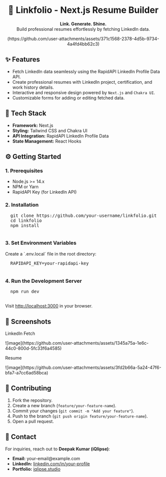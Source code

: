 <h1 align="center">📄 Linkfolio - Next.js Resume Builder</h1>
  <p align="center">
    <strong>Link. Generate. Shine.</strong><br>
    Build professional resumes effortlessly by fetching LinkedIn data.
  </p>

  <div align="center">
    <img src >(https://github.com/user-attachments/assets/371c1568-2378-4d5b-9734-4a4fd4bb62c3)
  </div>

  <h2>✨ Features</h2>
  <ul>
    <li>Fetch LinkedIn data seamlessly using the RapidAPI LinkedIn Profile Data API.</li>
    <li>Create professional resumes with LinkedIn project, certification, and work history details.</li>
    <li>Interactive and responsive design powered by <code>Next.js</code> and <code>Chakra UI</code>.</li>
    <li>Customizable forms for adding or editing fetched data.</li>
  </ul>

  <h2>🚀 Tech Stack</h2>
  <ul>
    <li><strong>Framework:</strong> Next.js</li>
    <li><strong>Styling:</strong> Tailwind CSS and Chakra UI</li>
    <li><strong>API Integration:</strong> RapidAPI LinkedIn Profile Data</li>
    <li><strong>State Management:</strong> React Hooks</li>
  </ul>
  
  <h2>⚙️ Getting Started</h2>
  <h3>1. Prerequisites</h3>
  <ul>
    <li>Node.js >= 14.x</li>
    <li>NPM or Yarn</li>
    <li>RapidAPI Key (for LinkedIn API)</li>
  </ul>

  <h3>2. Installation</h3>
  <pre>
  git clone https://github.com/your-username/linkfolio.git
  cd linkfolio
  npm install
  </pre>

  <h3>3. Set Environment Variables</h3>
  Create a `.env.local` file in the root directory:
  <pre>
  RAPIDAPI_KEY=your-rapidapi-key
  </pre>

  <h3>4. Run the Development Server</h3>
  <pre>
  npm run dev
  </pre>
  Visit <a href="http://localhost:3000" target="_blank">http://localhost:3000</a> in your browser.

  <h2>🎨 Screenshots</h2>
  
  <p>LinkedIn Fetch</p>
  ![image](https://github.com/user-attachments/assets/1345a75a-1e6c-44c0-800d-5fc33f6a4585)
  <p>Resume</p>
  ![image](https://github.com/user-attachments/assets/3fd2b66a-5a24-47f6-bfa7-a7cc6ad58bca)



  <h2>🤝 Contributing</h2>
  <ol>
    <li>Fork the repository.</li>
    <li>Create a new branch (<code>feature/your-feature-name</code>).</li>
    <li>Commit your changes (<code>git commit -m "Add your feature"</code>).</li>
    <li>Push to the branch (<code>git push origin feature/your-feature-name</code>).</li>
    <li>Open a pull request.</li>
  </ol>

  <h2>📧 Contact</h2>
  <p>For inquiries, reach out to <strong>Deepak Kumar (iQlipse)</strong>:</p>
  <ul>
    <li><strong>Email:</strong> your-email@example.com</li>
    <li><strong>LinkedIn:</strong> <a href="https://linkedin.com/in/your-profile" target="_blank">linkedin.com/in/your-profile</a></li>
    <li><strong>Portfolio:</strong> <a href="https://www.iqlipse.studio" target="_blank">iqlipse.studio</a></li>
  </ul>















